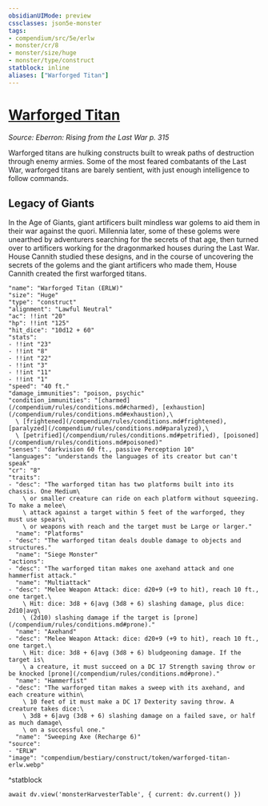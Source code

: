 ```yaml
---
obsidianUIMode: preview
cssclasses: json5e-monster
tags:
- compendium/src/5e/erlw
- monster/cr/8
- monster/size/huge
- monster/type/construct
statblock: inline
aliases: ["Warforged Titan"]
---
```

# [Warforged Titan](compendium/bestiary/construct/warforged-titan-erlw.md)
*Source: Eberron: Rising from the Last War p. 315*

Warforged titans are hulking constructs built to wreak paths of destruction through enemy armies. Some of the most feared combatants of the Last War, warforged titans are barely sentient, with just enough intelligence to follow commands.

## Legacy of Giants

In the Age of Giants, giant artificers built mindless war golems to aid them in their war against the quori. Millennia later, some of these golems were unearthed by adventurers searching for the secrets of that age, then turned over to artificers working for the dragonmarked houses during the Last War. House Cannith studied these designs, and in the course of uncovering the secrets of the golems and the giant artificers who made them, House Cannith created the first warforged titans.

```statblock
"name": "Warforged Titan (ERLW)"
"size": "Huge"
"type": "construct"
"alignment": "Lawful Neutral"
"ac": !!int "20"
"hp": !!int "125"
"hit_dice": "10d12 + 60"
"stats":
- !!int "23"
- !!int "8"
- !!int "22"
- !!int "3"
- !!int "11"
- !!int "1"
"speed": "40 ft."
"damage_immunities": "poison, psychic"
"condition_immunities": "[charmed](/compendium/rules/conditions.md#charmed), [exhaustion](/compendium/rules/conditions.md#exhaustion),\
  \ [frightened](/compendium/rules/conditions.md#frightened), [paralyzed](/compendium/rules/conditions.md#paralyzed),\
  \ [petrified](/compendium/rules/conditions.md#petrified), [poisoned](/compendium/rules/conditions.md#poisoned)"
"senses": "darkvision 60 ft., passive Perception 10"
"languages": "understands the languages of its creator but can't speak"
"cr": "8"
"traits":
- "desc": "The warforged titan has two platforms built into its chassis. One Medium\
    \ or smaller creature can ride on each platform without squeezing. To make a melee\
    \ attack against a target within 5 feet of the warforged, they must use spears\
    \ or weapons with reach and the target must be Large or larger."
  "name": "Platforms"
- "desc": "The warforged titan deals double damage to objects and structures."
  "name": "Siege Monster"
"actions":
- "desc": "The warforged titan makes one axehand attack and one hammerfist attack."
  "name": "Multiattack"
- "desc": "Melee Weapon Attack: dice: d20+9 (+9 to hit), reach 10 ft., one target.\
    \ Hit: dice: 3d8 + 6|avg (3d8 + 6) slashing damage, plus dice: 2d10|avg\
    \ (2d10) slashing damage if the target is [prone](/compendium/rules/conditions.md#prone)."
  "name": "Axehand"
- "desc": "Melee Weapon Attack: dice: d20+9 (+9 to hit), reach 10 ft., one target.\
    \ Hit: dice: 3d8 + 6|avg (3d8 + 6) bludgeoning damage. If the target is\
    \ a creature, it must succeed on a DC 17 Strength saving throw or be knocked [prone](/compendium/rules/conditions.md#prone)."
  "name": "Hammerfist"
- "desc": "The warforged titan makes a sweep with its axehand, and each creature within\
    \ 10 feet of it must make a DC 17 Dexterity saving throw. A creature takes dice:\
    \ 3d8 + 6|avg (3d8 + 6) slashing damage on a failed save, or half as much damage\
    \ on a successful one."
  "name": "Sweeping Axe (Recharge 6)"
"source":
- "ERLW"
"image": "compendium/bestiary/construct/token/warforged-titan-erlw.webp"
```
^statblock

```dataviewjs
await dv.view('monsterHarvesterTable', { current: dv.current() })
```